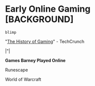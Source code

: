# Early Online Gaming [BACKGROUND]

`blimp`

"[The History of Gaming](https://techcrunch.com/2015/10/31/the-history-of-gaming-an-evolving-community/)" - TechCrunch

|"|

**Games Barney Played Online**

Runescape

World of Warcraft
